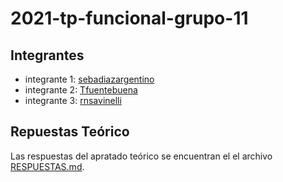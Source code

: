 # 2021-tp-funcional-grupo-11 

## Integrantes

- integrante 1: [sebadiazargentino](https://github.com/sebadiazargentino)
- integrante 2: [Tfuentebuena](https://github.com/Tfuentebuena)
- integrante 3: [rnsavinelli](https://github.com/rnsavinelli)

## Repuestas Teórico

Las respuestas del apratado teórico se encuentran el el archivo [RESPUESTAS.md](RESPUESTAS.md).
